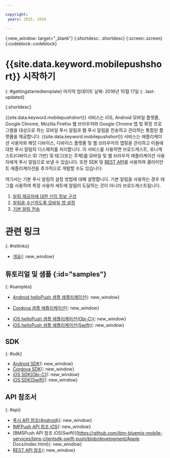 ```yaml
---

copyright:
 years: 2015, 2016

---
```


{:new_window: target="_blank"}
{:shortdesc: .shortdesc}
{:screen:.screen}
{:codeblock:.codeblock}

# {{site.data.keyword.mobilepushshort}} 시작하기
{: #gettingstartedtemplate}
마지막 업데이트 날짜: 2016년 10월 17일
{: .last-updated}

{:shortdesc}

{{site.data.keyword.mobilepushshort}} 서비스는 iOS, Android 모바일 플랫폼, Google Chrome, Mozilla Firefox 웹 브라우저와 Google Chrome 앱 및 확장 프로그램을 대상으로 하는 모바일 푸시 알림과 웹 푸시 알림을 전송하고 관리하는 통합된 플랫폼을 제공합니다. {{site.data.keyword.mobilepushshort}} 서비스는 애플리케이션 사용자와 해당 디바이스, 디바이스 플랫폼 및 웹 브라우저의 맵핑을 관리하고 이들에 대한 푸시 알림의 디스패치를 처리합니다. 이 서비스를 사용하면 브로드캐스트, 유니캐스트(디바이스 ID 기반) 및 태그(또는 주제)를 모바일 및 웹 브라우저 애플리케이션 사용자에게 푸시 알림으로 보낼 수 있습니다. 또한 SDK 및 [REST API](https://mobile.{DomainName}/imfpush/)를 사용하여 클라이언트 애플리케이션을 추가적으로 개발할 수도 있습니다. 

여기서는 기본 푸시 알림의 설정 방법에 대해 설명합니다. 기본 알림을 사용하는 경우 태그를 사용하여 특정 사용자 세트에 알림이 도달하는 것이 아니라 브로드캐스트됩니다. 

1. [알림 제공자에 대한 신임 정보 구성](t__main_push_config_provider.html)
2. [알림을 수신하도록 모바일 앱 설정](c_enable_push.html)
3. [기본 알림 전송](t_send_push_notifications.html)

# 관련 링크
{: #rellinks}

* [개요](c_overview_push.md){: new_window}

## 튜토리얼 및 샘플 {:id="samples"}
{: #samples}
* [Android helloPush 샘플 애플리케이션](https://github.com/ibm-bluemix-mobile-services/bms-samples-android-hellopush/){: new_window}
- [Cordova 샘플 애플리케이션](https://github.com/ibm-bluemix-mobile-services/bms-samples-cordova-hellopush){: new_window}
* [iOS helloPush 샘플 애플리케이션(Obj-C)](https://github.com/ibm-bluemix-mobile-services/bms-samples-ios-hellopush/){: new_window}
* [iOS helloPush 샘플 애플리케이션(Swift)](https://github.com/ibm-bluemix-mobile-services/bms-samples-swift-hellopush){: new_window}

## SDK
{: #sdk}
* [Android SDK](https://github.com/ibm-bluemix-mobile-services/bms-clientsdk-android-push){: new_window}
* [Cordova SDK](https://github.com/ibm-bluemix-mobile-services/bms-clientsdk-cordova-plugin-push){: new_window}
* [iOS SDK(Obj-C)](https://hub.jazz.net/git/bluemixmobilesdk/imf-ios-sdk/archive?revstr=master){: new_window}
* [iOS SDK(Swift)](https://codeload.github.com/ibm-bluemix-mobile-services/bms-clientsdk-swift-push/zip/master){: new_window}

## API 참조서
{: #api}
* [푸시 API 참조(Android)](https://classicdocs.ng.bluemix.net/docs/api/content/api/mobilefirst/android/push-api-doc/overview-summary.html){: new_window}
* [IMFPush API 참조 iOS](https://classicdocs.ng.bluemix.net/docs/api/content/api/mobilefirst/ios/IMFPush_api-doc/html/index.html){: new_window}
* [BMSPush API 참조 iOS(Swift)](https://github.com/ibm-bluemix-mobile-services/bms-clientsdk-swift-push/blob/development/Apple Docs/index.html){: new_window}
* [REST API 참조](https://mobile.{DomainName}/imfpush/){: new_window}
